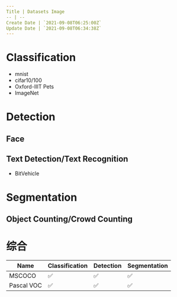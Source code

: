 ```yaml
---
Title | Datasets Image
-- | --
Create Date | `2021-09-08T06:25:00Z`
Update Date | `2021-09-08T06:34:38Z`
---
```

# Classification
- mnist
- cifar10/100
- Oxford-IIIT Pets
- ImageNet


# Detection

## Face

## Text Detection/Text Recognition
- BitVehicle

# Segmentation

## Object Counting/Crowd Counting

# 综合

Name | Classification | Detection | Segmentation
-- | -- | -- | --
MSCOCO | ✅ | ✅ | ✅ |
Pascal VOC |  ✅ | ✅ | ✅ |

